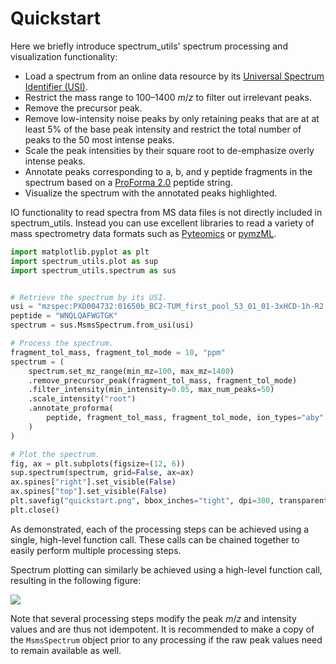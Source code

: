 # Quickstart

Here we briefly introduce spectrum_utils' spectrum processing and visualization functionality:

- Load a spectrum from an online data resource by its [Universal Spectrum Identifier (USI)](https://www.psidev.info/usi).
- Restrict the mass range to 100–1400 _m_/_z_ to filter out irrelevant peaks.
- Remove the precursor peak.
- Remove low-intensity noise peaks by only retaining peaks that are at at least 5% of the base peak intensity and restrict the total number of peaks to the 50 most intense peaks.
- Scale the peak intensities by their square root to de-emphasize overly intense peaks.
- Annotate peaks corresponding to a, b, and y peptide fragments in the spectrum based on a [ProForma 2.0](https://www.psidev.info/proforma) peptide string.
- Visualize the spectrum with the annotated peaks highlighted.

IO functionality to read spectra from MS data files is not directly included in spectrum_utils.
Instead you can use excellent libraries to read a variety of mass spectrometry data formats such as [Pyteomics](https://pyteomics.readthedocs.io/) or [pymzML](https://pymzml.readthedocs.io/).

```python
import matplotlib.pyplot as plt
import spectrum_utils.plot as sup
import spectrum_utils.spectrum as sus


# Retrieve the spectrum by its USI.
usi = "mzspec:PXD004732:01650b_BC2-TUM_first_pool_53_01_01-3xHCD-1h-R2:scan:41840"
peptide = "WNQLQAFWGTGK"
spectrum = sus.MsmsSpectrum.from_usi(usi)

# Process the spectrum.
fragment_tol_mass, fragment_tol_mode = 10, "ppm"
spectrum = (
    spectrum.set_mz_range(min_mz=100, max_mz=1400)
    .remove_precursor_peak(fragment_tol_mass, fragment_tol_mode)
    .filter_intensity(min_intensity=0.05, max_num_peaks=50)
    .scale_intensity("root")
    .annotate_proforma(
        peptide, fragment_tol_mass, fragment_tol_mode, ion_types="aby"
    )
)

# Plot the spectrum.
fig, ax = plt.subplots(figsize=(12, 6))
sup.spectrum(spectrum, grid=False, ax=ax)
ax.spines["right"].set_visible(False)
ax.spines["top"].set_visible(False)
plt.savefig("quickstart.png", bbox_inches="tight", dpi=300, transparent=True)
plt.close()
```

As demonstrated, each of the processing steps can be achieved using a single, high-level function call.
These calls can be chained together to easily perform multiple processing steps.

Spectrum plotting can similarly be achieved using a high-level function call, resulting in the following figure:

![](quickstart.png)

Note that several processing steps modify the peak _m_/_z_ and intensity values and are thus not idempotent.
It is recommended to make a copy of the `MsmsSpectrum` object prior to any processing if the raw peak values need to remain available as well.
